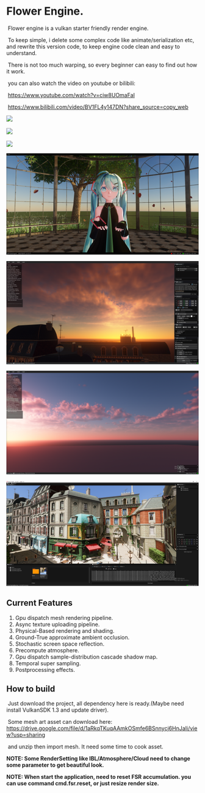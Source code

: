 # Flower Engine.

​	Flower engine is a vulkan starter friendly render engine.

​	To keep simple, i delete some complex code like animate/serialization etc, and rewrite this version code, to keep engine code clean and easy to understand.

​	There is not too much warping, so every beginner can easy to find out how it work.

​	you can also watch the video on youtube or bilibili:

​	https://www.youtube.com/watch?v=ciw8UOmaFaI

​	https://www.bilibili.com/video/BV1FL4y147DN?share_source=copy_web

![](Gallery/20012310.png)

![](Gallery/202212311.png)

![](Gallery/20221231.png)

![](Gallery/Snipaste_2022-02-07_21-56-08.png)

![](Gallery/Snipaste_2022-12-20_00-58-17.png)

![](Gallery/Snipaste_2022-12-22_23-15-59.png)

![](Gallery/Snipaste_2022-05-18_23-56-08.png)

## Current Features

1. Gpu dispatch mesh rendering pipeline.
2. Async texture uploading pipeline.
3. Physical-Based rendering and shading.
4. Ground-True approximate ambient occlusion.
5. Stochastic screen space reflection.
6. Precompute atmosphere.
7. Gpu dispatch sample-distribution cascade shadow map.
8. Temporal super sampling.
9. Postprocessing effects.

## How to build

​	Just download the project, all dependency here is ready.(Maybe need install VulkanSDK 1.3 and update driver).

​	Some mesh art asset can download here: https://drive.google.com/file/d/1aRkqTKuqAAmkOSmfe6BSnnycj6HnJaIi/view?usp=sharing

​	and unzip then import mesh. It need some time to cook asset. 

**NOTE: Some RenderSetting like IBL/Atmosphere/Cloud need to change some parameter to get beautiful look.**

**NOTE: When start the application, need to reset FSR accumulation. you can use command cmd.fsr.reset, or just resize render size.**
